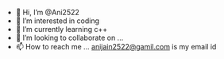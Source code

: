 - 👋 Hi, I’m @Ani2522
- 👀 I’m interested in coding
- 🌱 I’m currently learning c++
- 💞️ I’m looking to collaborate on ...
- 📫 How to reach me ... anijain2522@gamil.com is my email id

<!---
Ani2522/Ani2522 is a ✨ special ✨ repository because its `README.md` (this file) appears on your GitHub profile.
You can click the Preview link to take a look at your changes.
--->
